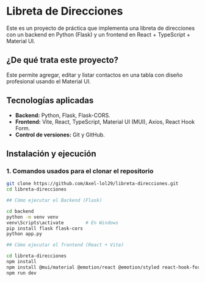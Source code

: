# Libreta de Direcciones

Este es un proyecto de práctica que implementa una libreta de direcciones con un backend en Python (Flask) y un frontend en React + TypeScript + Material UI.

## ¿De qué trata este proyecto?
Este permite agregar, editar y listar contactos en una tabla con diseño profesional usando el Material UI.

## Tecnologías aplicadas

- **Backend:** Python, Flask, Flask-CORS.
- **Frontend:** Vite, React, TypeScript, Material UI (MUI), Axios, React Hook Form.
- **Control de versiones:** Git y GitHub.

## Instalación y ejecución

### 1. Comandos usados para el clonar el repositorio

```bash
git clone https://github.com/Axel-lol29/libreta-direcciones.git
cd libreta-direcciones

## Cómo ejecutar el Backend (Flask)

cd backend
python -m venv venv
venv\Scripts\activate        # En Windows
pip install flask flask-cors
python app.py

## Cómo ejecutar el frontend (React + Vite)

cd libreta-direcciones
npm install
npm install @mui/material @emotion/react @emotion/styled react-hook-form axios react-router-dom
npm run dev




